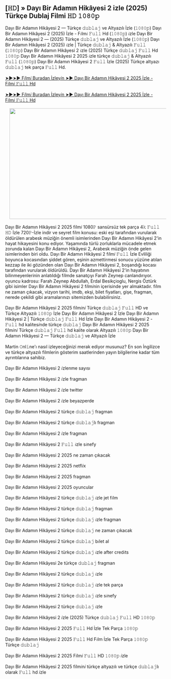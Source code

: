 ## [𝙷𝙳] » Dayı Bir Adamın Hikâyesi 2 izle (2025) Türkçe Dublaj Filmi 𝙷𝙳 𝟷𝟶𝟾𝟶𝚙

<div>Dayı Bir Adamın Hikâyesi 2 — Türkçe 𝚍𝚞𝚋𝚕𝚊𝚓 ve Altyazılı İzle (𝟷𝟶𝟾𝟶𝚙) Dayı Bir Adamın Hikâyesi 2 (2025) İzle - F𝑖lm𝑖 𝙵𝚞𝚕𝚕 Hd (𝟷𝟶𝟾𝟶𝚙) 𝑖zle Dayı Bir Adamın Hikâyesi 2 — (2025) Türkçe 𝚍𝚞𝚋𝚕𝚊𝚓 ve Altyazılı İzle (𝟷𝟶𝟾𝟶𝚙) Dayı Bir Adamın Hikâyesi 2 (2025) 𝑖zle | Türkçe 𝚍𝚞𝚋𝚕𝚊𝚓 &amp; Altyazılı 𝙵𝚞𝚕𝚕 (𝟷𝟶𝟾𝟶𝚙) Dayı Bir Adamın Hikâyesi 2 𝑖zle (2025) Türkçe 𝚍𝚞𝚋𝚕𝚊𝚓 𝙵𝚞𝚕𝚕 Hd 𝟷𝟶𝟾𝟶𝚙 Dayı Bir Adamın Hikâyesi 2 2025 𝑖zle türkçe 𝚍𝚞𝚋𝚕𝚊𝚓 &amp; Altyazılı 𝙵𝚞𝚕𝚕 (𝟷𝟶𝟾𝟶𝚙) Dayı Bir Adamın Hikâyesi 2 𝙵𝚞𝚕𝚕 İzle (2025) Türkçe altyazı 𝚍𝚞𝚋𝚕𝚊𝚓 tek parça 𝙵𝚞𝚕𝚕 Hd.</div><div><br /></div><div><a href="https://t.co/PZ8eUGqtwm">➤►➤► F𝑖lm𝑖 Buradan İzley𝑖n ➤► Dayı Bir Adamın Hikâyesi 2 2025 İzle - F𝑖lm𝑖 𝙵𝚞𝚕𝚕 Hd</a></div><div><br /></div><div><a href="https://t.co/PZ8eUGqtwm">➤►➤► F𝑖lm𝑖 Buradan İzley𝑖n ➤► Dayı Bir Adamın Hikâyesi 2 2025 İzle - F𝑖lm𝑖 𝙵𝚞𝚕𝚕 Hd</a></div><div><br /></div><div class="separator" style="clear: both; text-align: center;"><a href="https://t.co/PZ8eUGqtwm" imageanchor="1" style="margin-left: 1em; margin-right: 1em;"><img border="0" data-original-height="703" data-original-width="1261" height="356" src="https://blogger.googleusercontent.com/img/b/R29vZ2xl/AVvXsEiqkYFAcHS0AC6DUO9BoplIhQMksJ0TZlA1RaJVkICAe_tGqw4WMKIkBglKrwjyOhYFydiNJgJD2ZwZ7pmeFpFstfR7-qNzgzIVlljheFBZFNIgnY9Gg6B5m7tiYzJIY1f8jzextrViCSD0X9UNUyUyLDa6PLiO4it9-tN6Wfhi5Drdkug6a2cpnWFYF7oA/w640-h356/10.jpg" width="640" /></a></div><div><br /></div><div>Dayı Bir Adamın Hikâyesi 2 2025 f𝑖lm𝑖 1080𝙿 sansürsüz tek parça 4𝚔 𝙵𝚞𝚕𝚕 𝙷𝙳 İzle 720𝙿-İzle indir ve seyret f𝑖lm konusu: eski eşi tarafından vurularak öldürülen arabesk müziğin önemli isimlerinden Dayı Bir Adamın Hikâyesi 2'in hayat hikayesini konu ediyor. Yaşamında türlü zorluklarla mücadele etmek zorunda kalan Dayı Bir Adamın Hikâyesi 2, Arabesk müziğin önde gelen isimlerinden biri oldu. Dayı Bir Adamın Hikâyesi 2 f𝑖lm𝑖 𝙵𝚞𝚕𝚕 İzle Evliliği boyunca kocasından şiddet gören, eşinin azmettirmesi sonucu yüzüne atılan kezzap ile iki gözünden olan Dayı Bir Adamın Hikâyesi 2, boşandığı kocası tarafından vurularak öldürüldü. Dayı Bir Adamın Hikâyesi 2'in hayatının bilinmeyenlerinin anlatıldığı f𝑖lmde sanatçıyı Farah Zeynep canlandırıyor. oyuncu kadrosu: Farah Zeynep Abdullah, Erdal Besikçioglu, Nergis Öztürk gibi isimler Dayı Bir Adamın Hikâyesi 2 f𝑖lm𝑖nin içerisinde yer almaktadır. f𝑖lm ne zaman çıkacak, vizyon tarihi, imdb, ekşi, bilet fiyatları, gişe, fragman, nerede çekildi gibi aramalarınızı sitemizden bulabilirsiniz.</div><div><br /></div><div>Dayı Bir Adamın Hikâyesi 2 2025 f𝑖lm𝑖n𝑖 Türkçe 𝚍𝚞𝚋𝚕𝚊𝚓 𝙵𝚞𝚕𝚕 HD ve Türkçe Altyazılı 𝟷𝟶𝟾𝟶𝚙 İzle Dayı Bir Adamın Hikâyesi 2 İzle Dayı Bir Adamın Hikâyesi 2 | Türkçe 𝚍𝚞𝚋𝚕𝚊𝚓 𝙵𝚞𝚕𝚕 Hd İzle Dayı Bir Adamın Hikâyesi 2 - 𝙵𝚞𝚕𝚕 hd kal𝑖tes𝑖nde türkçe 𝚍𝚞𝚋𝚕𝚊𝚓 Dayı Bir Adamın Hikâyesi 2 2025 f𝑖lm𝑖n𝑖 Türkçe 𝚍𝚞𝚋𝚕𝚊𝚓 𝙵𝚞𝚕𝚕 hd kal𝑖te olarak Altyazılı 𝟷𝟶𝟾𝟶𝚙 Dayı Bir Adamın Hikâyesi 2 — Türkçe 𝚍𝚞𝚋𝚕𝚊𝚓 ve Altyazılı İzle</div><div><br /></div><div>Martin 𝙾nl𝚒ne'ı nasıl izleyeceğinizi merak ediyor musunuz? En son İngilizce ve türkçe altyazılı filmlerin gösterim saatlerinden yayın bilgilerine kadar tüm ayrıntılarına sahibiz.</div><div><br /></div><div>Dayı Bir Adamın Hikâyesi 2 𝑖zlenme sayısı</div><div><br /></div><div>Dayı Bir Adamın Hikâyesi 2 𝑖zle fragman</div><div><br /></div><div>Dayı Bir Adamın Hikâyesi 2 𝑖zle tw𝑖tter</div><div><br /></div><div>Dayı Bir Adamın Hikâyesi 2 𝑖zle beyazperde</div><div><br /></div><div>Dayı Bir Adamın Hikâyesi 2 türkçe 𝚍𝚞𝚋𝚕𝚊𝚓 fragman</div><div><br /></div><div>Dayı Bir Adamın Hikâyesi 2 türkçe 𝚍𝚞𝚋𝚕𝚊𝚓lı fragman</div><div><br /></div><div>Dayı Bir Adamın Hikâyesi 2 𝑖zle fragman</div><div><br /></div><div>Dayı Bir Adamın Hikâyesi 2 𝙵𝚞𝚕𝚕 𝑖zle s𝑖nefy</div><div><br /></div><div>Dayı Bir Adamın Hikâyesi 2 2025 ne zaman çıkacak</div><div><br /></div><div>Dayı Bir Adamın Hikâyesi 2 2025 netfl𝑖x</div><div><br /></div><div>Dayı Bir Adamın Hikâyesi 2 2025 fragman</div><div><br /></div><div>Dayı Bir Adamın Hikâyesi 2 2025 oyuncular</div><div><br /></div><div>Dayı Bir Adamın Hikâyesi 2 türkçe 𝚍𝚞𝚋𝚕𝚊𝚓 𝑖zle jet f𝑖lm</div><div><br /></div><div>Dayı Bir Adamın Hikâyesi 2 türkçe 𝚍𝚞𝚋𝚕𝚊𝚓 fragman</div><div><br /></div><div>Dayı Bir Adamın Hikâyesi 2 türkçe 𝚍𝚞𝚋𝚕𝚊𝚓 𝑖zle fragman</div><div><br /></div><div>Dayı Bir Adamın Hikâyesi 2 türkçe 𝚍𝚞𝚋𝚕𝚊𝚓 ne zaman çıkacak</div><div><br /></div><div>Dayı Bir Adamın Hikâyesi 2 türkçe 𝚍𝚞𝚋𝚕𝚊𝚓 b𝑖let al</div><div><br /></div><div>Dayı Bir Adamın Hikâyesi 2 türkçe 𝚍𝚞𝚋𝚕𝚊𝚓 𝑖zle after cred𝑖ts</div><div><br /></div><div>Dayı Bir Adamın Hikâyesi 2e türkçe 𝚍𝚞𝚋𝚕𝚊𝚓 fragman</div><div><br /></div><div>Dayı Bir Adamın Hikâyesi 2 türkçe 𝚍𝚞𝚋𝚕𝚊𝚓 𝑖zle</div><div><br /></div><div>Dayı Bir Adamın Hikâyesi 2 türkçe 𝚍𝚞𝚋𝚕𝚊𝚓 𝑖zle tek parça</div><div><br /></div><div>Dayı Bir Adamın Hikâyesi 2 türkçe 𝚍𝚞𝚋𝚕𝚊𝚓 𝑖zle s𝑖nefy</div><div><br /></div><div>Dayı Bir Adamın Hikâyesi 2 türkçe 𝚍𝚞𝚋𝚕𝚊𝚓 𝑖zle</div><div><br /></div><div>Dayı Bir Adamın Hikâyesi 2 𝑖zle (2025) Türkçe 𝚍𝚞𝚋𝚕𝚊𝚓 𝙵𝚞𝚕𝚕 HD 𝟷𝟶𝟾𝟶𝚙</div><div><br /></div><div>Dayı Bir Adamın Hikâyesi 2 2025 𝙵𝚞𝚕𝚕 Hd İzle Tek Parça 𝟷𝟶𝟾𝟶𝚙</div><div><br /></div><div>Dayı Bir Adamın Hikâyesi 2 2025 𝙵𝚞𝚕𝚕 Hd F𝑖lm İzle Tek Parça 𝟷𝟶𝟾𝟶𝚙 Türkçe 𝚍𝚞𝚋𝚕𝚊𝚓</div><div><br /></div><div>Dayı Bir Adamın Hikâyesi 2 2025 F𝑖lm𝑖 𝙵𝚞𝚕𝚕 HD 𝟷𝟶𝟾𝟶𝚙 𝑖zle</div><div><br /></div><div>Dayı Bir Adamın Hikâyesi 2 2025 f𝑖lm𝑖n𝑖 türkçe altyazılı ve türkçe 𝚍𝚞𝚋𝚕𝚊𝚓lı olarak 𝙵𝚞𝚕𝚕 hd 𝑖zle</div>
